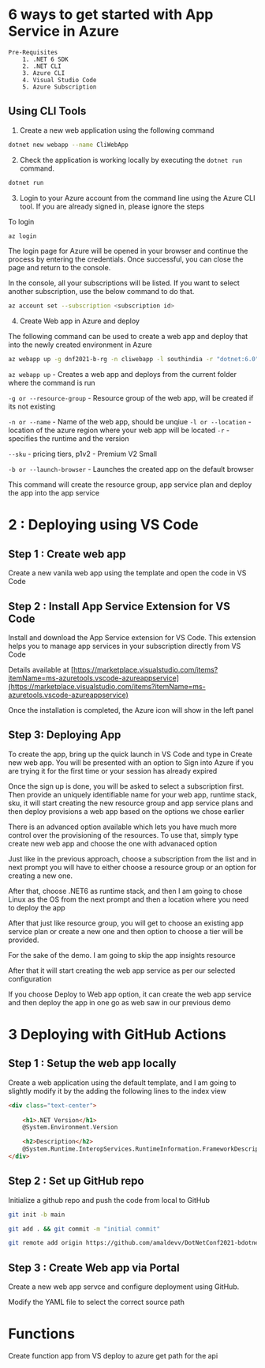 # 6 ways to get started with App Service in Azure

    Pre-Requisites
        1. .NET 6 SDK
        2. .NET CLI
        3. Azure CLI
        4. Visual Studio Code
        5. Azure Subscription


## Using CLI Tools

1. Create a new web application using the following command
```bash
dotnet new webapp --name CliWebApp
```
2. Check the application is working locally by executing the `dotnet run` command.

```bash
dotnet run
```
3. Login to your Azure account from the command line using the Azure CLI tool. If you are already signed in, please ignore the steps

To login 
```bash
az login
```
The login page for Azure will be opened in your browser and continue the process by entering the credentials. Once successful, you can close the page and return to the console. 

In the console, all your subscriptions will be listed. If you want to select another subscription, use the below command to do that.

```bash
az account set --subscription <subscription id>
```

4. Create Web app in Azure and deploy

The following command can be used to create a web app and deploy that into the newly created environment in Azure

```bash
az webapp up -g dnf2021-b-rg -n cliwebapp -l southindia -r "dotnet:6.0" --sku p1v2 -b
```

`az webapp up` - Creates a web app and deploys from the current folder where the command is run

`-g or --resource-group` - Resource group of the web app, will be created if its not existing

`-n or --name` - Name of the web app, should be unqiue
`-l or --location` - location of the azure region where your web app will be located
`-r` - specifies the runtime and the version

`--sku` - pricing tiers, p1v2 - Premium V2 Small

`-b or --launch-browser` - Launches the created app on the default browser

This command will create the resource group, app service plan and deploy the app into the app service

# 2 : Deploying using VS Code
## Step 1 : Create web app
Create a new vanila web app using the template
and open the code in VS Code

## Step 2 : Install App Service Extension for VS Code
Install and download the App Service extension for VS Code. This extension helps you to manage app services in your subscription directly from VS Code

Details available at [https://marketplace.visualstudio.com/items?itemName=ms-azuretools.vscode-azureappservice](https://marketplace.visualstudio.com/items?itemName=ms-azuretools.vscode-azureappservice)

Once the installation is completed, the Azure icon will show in the left panel

## Step 3: Deploying App
To create the app, bring up the quick launch in VS Code and type in Create new web app. You will be presented with an option to Sign into Azure if you are trying it for the first time or your session has already expired

Once the sign up is done, you will be asked to select a subscription first.
Then provide an uniquely identifiable name for your web app, runtime stack, sku,  it will start creating the new resource group and app service plans and then deploy provisions a web app based on the options we chose earlier

There is an advanced option available which lets you have much more control over the provisioning of the resources. To use that, simply type create new web app and choose the one with advanaced option

Just like in the previous approach, choose a subscription from the list and in next prompt you will have to either choose a resource group or an option for creating a new one.

After that, choose .NET6 as runtime stack, and then I am going to chose Linux as the OS from the next prompt and then a location where you need to deploy the app

After that just like resource group, you will get to choose an existing app service plan or create a new one
and then option to choose a tier will be provided.

For the sake of the demo. I am going to skip the app insights resource  

After that it will start creating the web app service as per our selected configuration

If you choose Deploy to Web app option, it can create the web app service and then deploy the app in one go as web saw in our previous demo

# 3 Deploying with GitHub Actions

## Step 1 : Setup the web app locally
Create a web application using the default template, and I am going to slightly modify it by the adding the following lines to the index view

```html
<div class="text-center">
    
    <h1>.NET Version</h1>
    @System.Environment.Version

    <h2>Description</h2>
    @System.Runtime.InteropServices.RuntimeInformation.FrameworkDescription
</div>

```

## Step 2 : Set up GitHub repo 

Initialize a github repo and push the code from local to GitHub

```bash
git init -b main

git add . && git commit -m "initial commit"

git remote add origin https://github.com/amaldevv/DotNetConf2021-bdotnet.git
```
## Step 3 : Create Web app via Portal
Create a new web app servce and configure deployment using GitHub.

Modify the YAML file to select the correct source path


# Functions
Create function app from VS
deploy to azure
get path for the api
